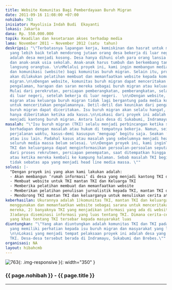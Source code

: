 ```yaml
---
title: Website Komunitas Bagi Pemberdayaan Buruh Migran
date: 2011-09-16 11:08:00 +07:00
nohibah: 763
inisiator: Mayolisia Indah Budi  Ekayanti
lokasi: Jakarta
dana: Rp. 550.000.000
topik: Keadilan dan kesetaraan akses terhadap media
lama: November 2011 – November 2012 (satu  tahun)
deskripsi: "\"Terbatasnya lapangan kerja, kemiskinan dan hasrat untuk memperoleh penghidupan
  yang lebih baik telah mendorong jutaan orang desa bekerja di luar negeri. Efeknya
  adalah desa menjadi kosong. Desa hanya dihuni oleh para orang lansia (lanjut usia)
  dan anak-anak usia sekolah. Anak-anak harus tumbuh dan berkembang tanpa bimbingan
  langsung orangtua. \n\nMelalui proyek ini, kami ingin membangun media informasi
  dan komunikasi (website) bagi komunitas buruh migran. Selain itu, proyek ini juga
  akan dilakukan pelatihan membuat dan memanfaatkan website kepada komunitas buruh
  migran.\n\nDengan website, komunitas buruh migran dapat menceritakan persoalan,
  pengalaman, harapan dan saran mereka sebagai buruh migran atau keluarga buruh migran.
  Mulai dari perekrutan, persiapan pemberangkatan, pemberangkatan, selama bekerja
  di luar negeri, setelah bekerja di luar negeri.  \n\nDengan website, para buruh
  migran atau keluarga buruh migran tidak lagi bergantung pada media konvensional
  untuk menceritakan pengalamannya. Detil-detil dan keunikan dari pengalaman sebagai
  buruh migran dapat diceritakan. Isu buruh migran akan selalu hangat, karena tidak
  hanya diberitakan ketika ada kasus.\n\nLokasi dari proyek ini adalah desa-desa yang
  menjadi kantong buruh migran. Antara lain desa di Sukabumi, Indramayu dan Brebes.\""
masalah: "\"Isu buruh migran (TKI) selalu menjadi perbincangan ketika seorang TKI
  berhadapan dengan masalah atau hukum di tempatnya bekerja. Namun, seiring dengan
  perjalanan waktu, kasus-demi kasuspun ‘menguap’ begitu saja. Seakan ‘tertelan’ pemberitaan
  atau isu lain. Padahal kasus atau masalah yang sebelumnya menjadi head line hampir
  seluruh media massa belum selesai. \n\nDengan proyek ini, kami inginTKI, mantan
  TKI dan keluarganya dapat menginformasikan persoalan-persoalan seputar TKI. Mulai
  dari proses rekrutmen, persiapan penempatan, saat ditempatkan hingga purna penempatan
  atau ketika mereka kembali ke kampung halaman. Sebab masalah TKI begitu kompleks,
  tidak sebatas apa yang menjadi head line media massa. \""
solusi: |-
  "Dengan proyek ini yang akan kami lakukan adalah:
  - Akan membangun ‘rumah informasi’ di desa yang menjadi kantong TKI dengan menyediakan fasilitas internet.
  - Membuat website untuk TKI mantan TKI dan Keluarga TKI
  - Memberika pelatihan membuat dan memanfaatkan website
  - Memberikan pelatihan penulisan jurnalistik kepada TKI, mantan TKI dan keluarganya
  - Mendorong TKI mantan TKI dan keluarganya untuk menuliskan cerita atau pengalamannya menjadi TKI dan dinamika hidup di kampung TKI kemudian mengunggah cerita tersebut melalui website"
keberhasilan: Ukurannya adalah 1)komunitas TKI, mantan TKI dan keluarganya mampu membuat,
  menggunakan dan memanfaatkan website sebagai sarana untuk menceritakan pengalaman
  mereka, 2) banyaknya TKI yang menjadikan informasi yang ada di website sebagai rujukan,
  3)adanya diseminasi informasi yang luas tentang TKI. Dimana cerita-cerita unik atau
  yang khas tentang TKI tersebar kepada masyarakat luas
diuntungkan: "\"Yang akan diuntungkan adalah komunitas TKI dan TKI pada umumnya, pihak-pihak
  yang memiliki perhatian kepada isu buruh migran dan masyarakat yang lebih luas.
  \n\nLokasi yang menjadi tempat pelaksaan proyek ini adalah desa yang menjadi kantong
  TKI. Desa-desa tersebut berada di Indramayu, Sukabumi dan Brebes.\""
organisasi: NA
layout: hibahcmb
---
```


![763](/static/img/hibahcmb/763.png){: .img-responsive }{: width="350" }

### {{ page.nohibah }} - {{ page.title }}

---
